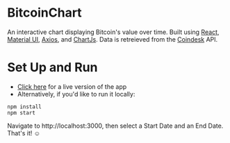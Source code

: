 # BitcoinChart

An interactive chart displaying Bitcoin's value over time. Built using [React](https://reactjs.org/), [Material UI](https://mui.com/), [Axios](https://axios-http.com/), and [ChartJs](https://github.com/reactchartjs/react-chartjs-2). Data is retreieved from the [Coindesk](https://www.coindesk.com/price/bitcoin/) API.

# Set Up and Run
- [Click here](https://practical-kepler-bcf067.netlify.app/) for a live version of the app
- Alternatively, if you'd like to run it locally:

```
npm install
npm start
```
Navigate to http://localhost:3000, then select a Start Date and an End Date. That's it! :relaxed:
